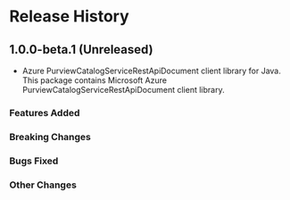 # Release History

## 1.0.0-beta.1 (Unreleased)

- Azure PurviewCatalogServiceRestApiDocument client library for Java. This package contains Microsoft Azure PurviewCatalogServiceRestApiDocument client library.

### Features Added

### Breaking Changes

### Bugs Fixed

### Other Changes
